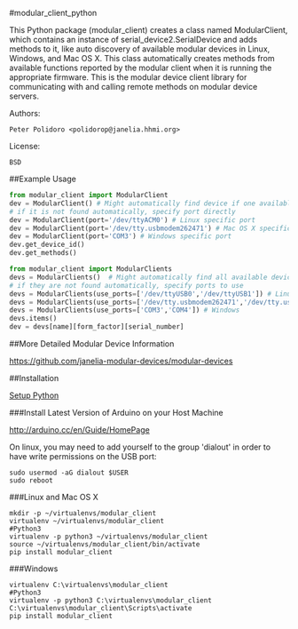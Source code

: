 #modular_client_python

This Python package (modular\_client) creates a class named
ModularClient, which contains an instance of
serial\_device2.SerialDevice and adds methods to it, like auto
discovery of available modular devices in Linux, Windows, and Mac OS
X. This class automatically creates methods from available functions
reported by the modular client when it is running the appropriate
firmware. This is the modular device client library for communicating
with and calling remote methods on modular device servers.

Authors:

    Peter Polidoro <polidorop@janelia.hhmi.org>

License:

    BSD

##Example Usage


```python
from modular_client import ModularClient
dev = ModularClient() # Might automatically find device if one available
# if it is not found automatically, specify port directly
dev = ModularClient(port='/dev/ttyACM0') # Linux specific port
dev = ModularClient(port='/dev/tty.usbmodem262471') # Mac OS X specific port
dev = ModularClient(port='COM3') # Windows specific port
dev.get_device_id()
dev.get_methods()
```

```python
from modular_client import ModularClients
devs = ModularClients()  # Might automatically find all available devices
# if they are not found automatically, specify ports to use
devs = ModularClients(use_ports=['/dev/ttyUSB0','/dev/ttyUSB1']) # Linux
devs = ModularClients(use_ports=['/dev/tty.usbmodem262471','/dev/tty.usbmodem262472']) # Mac OS X
devs = ModularClients(use_ports=['COM3','COM4']) # Windows
devs.items()
dev = devs[name][form_factor][serial_number]
```

##More Detailed Modular Device Information

<https://github.com/janelia-modular-devices/modular-devices>

##Installation

[Setup Python](https://github.com/janelia-pypi/python_setup)

###Install Latest Version of Arduino on your Host Machine

<http://arduino.cc/en/Guide/HomePage>

On linux, you may need to add yourself to the group 'dialout' in order
to have write permissions on the USB port:

```shell
sudo usermod -aG dialout $USER
sudo reboot
```

###Linux and Mac OS X

```shell
mkdir -p ~/virtualenvs/modular_client
virtualenv ~/virtualenvs/modular_client
#Python3
virtualenv -p python3 ~/virtualenvs/modular_client
source ~/virtualenvs/modular_client/bin/activate
pip install modular_client
```

###Windows

```shell
virtualenv C:\virtualenvs\modular_client
#Python3
virtualenv -p python3 C:\virtualenvs\modular_client
C:\virtualenvs\modular_client\Scripts\activate
pip install modular_client
```
